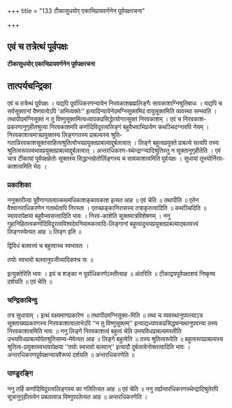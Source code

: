 +++
title = "133 टीकासुधयोर् एकाभिप्रायवर्णनेन पूर्वपक्षरचना"

+++


## एवं च तत्रेत्थं पूर्वपक्षः

**टीकासुधयोर् एकाभिप्रायवर्णनेन पूर्वपक्षरचना**

## **तात्पर्यचन्द्रिका**

एवं च तत्रेत्थं पूर्वपक्षः । यद्यपि पूर्वाधिकरणन्यायेन निरवकाशब्रह्मलिङ्गैः सावकाशाग्निश्रुतिबाधः । यद्यपि च सर्वसूक्तानां वैष्णवत्वेऽपि ‘अभिव्यक्तेः’’ इत्यादिन्यायेनेदमग्निसूक्तमिदं वायुसूक्तमिति व्यवस्था सम्भवति । तथापीदमग्निसूक्तं न तु विष्णुसूक्तमित्यध्यापकप्रसिद्धेरयोगात्सूक्तं निरवकाशम् । एवं च निरवकाश-प्रकरणानुगृहीतश्रुत्या निरवकाशमपि कर्णादिविदूरत्वलिङ्गं बहुवैभवाभिप्रायेण कथञ्चिदग्नावपि नेयम् । निरवकाशत्वमात्रप्रयुक्तस्य लिङ्गगतस्य प्राबल्यस्य श्रुति-गतान्निरवकाशसूक्तसाहित्यश्रुतित्वोभयप्रयुक्तप्राबल्याद्दुर्बलत्वात् । लिङ्गे बहुत्वप्रयुक्ते प्राबल्ये सत्यपि तस्य श्रुतित्वरूपस्वभावप्रयुक्तप्राबल्याद्दुर्बलत्वात् । अन्तरधिकरण-स्थेन्द्राग्न्यादिश्रुतिस्तु न सूक्तानुगृहीतेति । एवं चात्र टीकायां पूर्वपक्षहेतोः सूक्तस्य सिद्धान्तहेतोर्लिङ्गस्य च सावकाशत्वमिति पूर्वःपक्षः । सुधायां तूभयोर्निरव-काशत्वमिति भेदः ।

### **प्रकाशिका**

ननूक्तरीत्या पूर्वेणागतत्वात्कथमधिकाशङ्कावकाश इत्यत आह ॥ एवं चेति ॥ तथापीति ॥ एतेन वैश्वानराधिकरणेन गतार्थतापि निरस्ता । एतच्छङ्कानिरासस्य तत्राकृतत्वादिति ॥ कथञ्चिदिति ॥ स्वावरापेक्षया बहुवैभवसत्त्वादिति भावः । निरव-काशेति सूक्तमात्रविशेषणम् । ननु गुहानिहितत्वकर्णादिविदूरत्वविश्वदेवनियामकत्वादि-लिङ्गानां बहुत्वादुभयप्रयुक्तप्राबल्याद्बलवत्त्वं लिङ्गस्येत्यत आह ॥ लिङ्ग इति ॥

द्विविधं बलवत्त्वं च बहुत्वाच्च स्वभावतः ।

तयोः स्वभावो बलवानुपजीव्यादिकश्च सः ॥

इत्युक्तेरिति भावः । इयं च शङ्का न पूर्वाधिकरणेऽस्तीत्याह ॥ अंतरिति ॥ टीकाद्वयपूर्वपक्षाशयं निष्कृष्य दर्शयति ॥ एवं चेति ॥

### **चन्द्रिकाबिन्दु**

तत्र सुधायाम् । इत्थं वक्ष्यमाणप्रकारेण ॥ तथापीदमग्निसूक्त-मिति ॥ तथा च व्यवस्थानुपपत्त्याऽत्र सूक्ताख्यप्रकरणस्य निरवकाशत्वालाभेऽपि ‘‘न तु विष्णुसूक्तम्’’ इत्याद्यध्यापकप्रसिद्ध्यन्यथानुपपत्त्या तस्य निरवकाशत्वमिति भावः ॥ ननु लिङ्गे निरवकाशत्वं बहुत्वं चेति उभयविधप्राबल्यमस्तीति उभयविधप्राबल्योपेतश्रुतिसाम्य-मेवेत्यत आह ॥ लिङ्गे बहुत्वेति ॥ तस्य श्रुतित्वरूपेति ॥ बहुत्वरूपप्राबल्यस्य श्रुतित्व-प्रयुक्तस्वभावापेक्षया ‘‘तयोः स्वभावो बलवान्’’ इत्यादौ दुर्बलत्वेनोक्तत्वादिति भावः । अन्तरधिकरणपूर्वपक्षन्यायवैरूप्यं दर्शयति ॥ अन्तरधिकरणेति ॥

### **पाण्डुरङ्गि**

ननु तर्हि कर्णादिविदूरत्वलिङ्गस्य का गतिरित्यत आह ॥ एवं चेति ॥ ननु तर्ह्यन्तरधिकरणस्थेन्द्रादिश्रुतेरपि सूत्रानुगृहीतत्वेन प्रबलत्वान्न विष्णुपरतेत्यत आह ॥ अन्तरधिकरणेति ।

